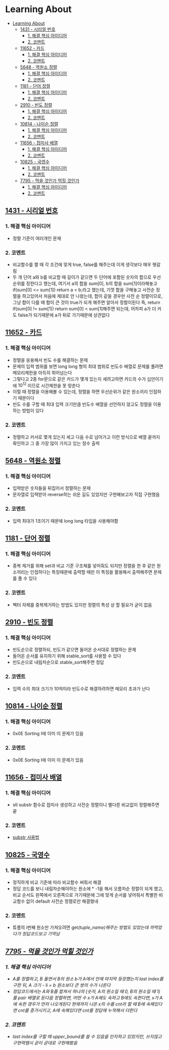 # Learning About

<!--ts-->

- [Learning About](#learning-about)
  - [<a href="https://www.acmicpc.net/problem/1431" rel="nofollow">1431 - 시리얼 번호</a>](#1431---시리얼-번호)
    - [1. 해결 핵심 아이디어](#1-해결-핵심-아이디어)
    - [2. 코멘트](#2-코멘트)
  - [<a href="https://www.acmicpc.net/problem/11652" rel="nofollow">11652 - 카드</a>](#11652---카드)
    - [1. 해결 핵심 아이디어](#1-해결-핵심-아이디어-1)
    - [2. 코멘트](#2-코멘트-1)
  - [<a href="https://www.acmicpc.net/problem/5648" rel="nofollow">5648 - 역원소 정렬</a>](#5648---역원소-정렬)
    - [1. 해결 핵심 아이디어](#1-해결-핵심-아이디어-2)
    - [2. 코멘트](#2-코멘트-2)
  - [<a href="https://www.acmicpc.net/problem/1181" rel="nofollow">1181 - 단어 정렬</a>](#1181---단어-정렬)
    - [1. 해결 핵심 아이디어](#1-해결-핵심-아이디어-3)
    - [2. 코멘트](#2-코멘트-3)
  - [<a href="https://www.acmicpc.net/problem/2910" rel="nofollow">2910 - 빈도 정렬</a>](#2910---빈도-정렬)
    - [1. 해결 핵심 아이디어](#1-해결-핵심-아이디어-4)
    - [2. 코멘트](#2-코멘트-4)
  - [<a href="https://www.acmicpc.net/problem/10814" rel="nofollow">10814 - 나이순 정렬</a>](#10814---나이순-정렬)
    - [1. 해결 핵심 아이디어](#1-해결-핵심-아이디어-5)
    - [2. 코멘트](#2-코멘트-5)
  - [<a href="https://www.acmicpc.net/problem/11656" rel="nofollow">11656 - 접미사 배열</a>](#11656---접미사-배열)
    - [1. 해결 핵심 아이디어](#1-해결-핵심-아이디어-6)
    - [2. 코멘트](#2-코멘트-6)
  - [<a href="https://www.acmicpc.net/problem/10825" rel="nofollow">10825 - 국영수</a>](#10825---국영수)
    - [1. 해결 핵심 아이디어](#1-해결-핵심-아이디어-7)
    - [2. 코멘트](#2-코멘트-7)
  - [<a href="https://www.acmicpc.net/problem/7795" rel="nofollow">7795 - 먹을 것인가 먹힐 것인가</a>](#7795---먹을-것인가-먹힐-것인가)
    - [1. 해결 핵심 아이디어](#1-해결-핵심-아이디어-8)
    - [2. 코멘트](#2-코멘트-8)

<!-- Created by https://github.com/ekalinin/github-markdown-toc -->
<!-- Added by: sungminyou, at: 2022년 11월  3일 목요일 13시 12분 58초 KST -->

<!--te-->

## [1431 - 시리얼 번호](https://www.acmicpc.net/problem/1431)

### 1. 해결 핵심 아이디어

- 정렬 기준이 여러개인 문제

### 2. 코멘트

- 비교함수를 짤 때 각 조건에 맞게 true, false를 해주는데 이게 생각보다 매우 헷갈림
- 두 개 단어 a와 b를 비교할 때 길이가 같으면 두 단어에 포함된 숫자의 합으로 우선순위를 정한다고 했는데, 여기서 a의 합을 sum[0], b의 합을 sum[1]이라해놓고 if(sum[0] <= sum[1]) return a < b;라고 했는데, 기껏 합을 구해놓고 사전순 정렬을 하고있어서 처음에 제대로 안 나왔는데, 합이 같을 경우만 사전 순 정렬이므로, 그냥 합이 다를 때 합이 큰 것이 true가 되게 해주면 알아서 정렬이된다 즉, return if(sum[0] != sum[1]) return sum[0] < sum[1]해주면 되는데, 어차피 a가 더 커도 false가 되기때문에 a가 뒤로 가기때문에 상관없다

## [11652 - 카드](https://www.acmicpc.net/problem/11652)

### 1. 해결 핵심 아이디어

- 정렬을 응용해서 빈도 수를 해결하는 문제
- 문제의 입력 범위를 보면 long long 형의 최대 범위로 빈도수 배열로 문제를 풀려면 메모리제한을 아득히 뛰어넘는다
- 그렇다고 2중 for문으로 같은 카드가 몇개 있는지 세려고하면 카드의 수가 십만이기에 $10^12$ 이므로 시간제한을 못 맞춘다
- 이럴 때 정렬을 이용해볼 수 있는데, 정렬을 하면 우선순위가 같은 원소끼리 인접하기 때문이다
- 빈도 수를 구할 때 최대 입력 크기만큼 빈도수 배열을 선언하지 않고도 정렬을 이용하는 방법이 있다

### 2. 코멘트

- 정렬하고 커서로 몇개 있는지 세고 다음 수로 넘어가고 이런 방식으로 배열 끝까지 확인하고 그 중 가장 많이 가지고 있는 정수 출력

## [5648 - 역원소 정렬](https://www.acmicpc.net/problem/5648)

### 1. 해결 핵심 아이디어

- 입력받은 숫자들을 뒤집어서 정렬하는 문제
- 문자열로 입력받아 reverse하는 쉬운 길도 있었지만 구현해보고자 직접 구현했음

### 2. 코멘트

- 입력 최대가 1조이기 때문에 long long 타입을 사용해야함

## [1181 - 단어 정렬](https://www.acmicpc.net/problem/1181)

### 1. 해결 핵심 아이디어

- 중복 제거를 위해 set과 비교 기준 구조체를 넣어줘도 되지만 정렬을 한 후 같은 원소끼리는 인접하다는 특징때문에 출력할 때만 이 특징을 활용해서 출력해주면 문제를 풀 수 있다

### 2. 코멘트

- 벡터 자체를 중복제거하는 방법도 있지만 정렬의 특성 상 할 필요가 굳이 없음

## [2910 - 빈도 정렬](https://www.acmicpc.net/problem/2910)

### 1. 해결 핵심 아이디어

- 빈도순으로 정렬하되, 빈도가 같으면 들어온 순서대로 정렬하는 문제
- 들어온 순서를 유지하기 위해 stable_sort를 사용할 수 있다
- 빈도순으로 내림차순으로 stable_sort해주면 정답

### 2. 코멘트

- 입력 수의 최대 크기가 10억이라 빈도수로 해결하려하면 메모리 초과가 난다

## [10814 - 나이순 정렬](https://www.acmicpc.net/problem/10814)

### 1. 해결 핵심 아이디어

- 0x0E Sorting I에 이미 이 문제가 있음

### 2. 코멘트

- 0x0E Sorting I에 이미 이 문제가 있음

## [11656 - 접미사 배열](https://www.acmicpc.net/problem/11656)

### 1. 해결 핵심 아이디어

- stl substr 함수로 접미사 생성하고 사전순 정렬이니 별다른 비교없이 정렬해주면 끝

### 2. 코멘트

- [substr 사용법](https://modoocode.com/235)

## [10825 - 국영수](https://www.acmicpc.net/problem/10825)

### 1. 해결 핵심 아이디어

- 정직하게 비교 기준에 따라 비교함수 써줘서 해결
- 정답 코드를 보니 내림차순해야하는 원소에 \* -1을 해서 오름차순 정렬이 되게 했고, 비교 순서도 왼쪽에서 오른쪽으로 가기때문에 그에 맞게 순서를 넣어줘서 특별한 비교함수 없이 default 사전순 정렬로만 해결했네

### 2. 코멘트

- 튜플의 i번째 원소만 가져오려면 get<i>(tuple_name)해주는 방법도 있었는데 까먹었다가 정답코드보고 기억남

## [7795 - 먹을 것인가 먹힐 것인가](https://www.acmicpc.net/problem/7795)

### 1. 해결 핵심 아이디어

- A를 정렬하고, B 돌면서 B의 원소 b가 A에서 언제 마지막 등장했는지 last index를 구한 뒤, A 크기 - li = b 원소보다 큰 쌍의 수가 나온다
- 정답코드에서는 A와 B를 합쳐서 하나의 (숫자, A의 원소일 때 0, B의 원소일 때 1)를 pair 배열로 둔다음 정렬하면, 어떤 수 x가 A에도 속하고 B에도 속한다면, x가 A에 속한 경우가 먼저 나오게된다 현재까지 나온 x의 수를 cnt라 할 때 B에 속해있다면 cnt를 증가시키고, A에 속해있다면 cnt를 정답에 누적해서 더한다

### 2. 코멘트

- last index를 구할 때 upper_bound를 쓸 수 있음을 인지하고 있었지만, 쓰지않고 구현력땜시 곧이 곧대로 구현해봤음

